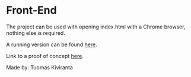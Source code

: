 # Front-End

The project can be used with opening index.html with a Chrome browser, nothing else is required.

A running version can be found [here](https://tumeex.github.io/Front-End/index.html).

Link to a proof of concept [here](https://drive.google.com/file/d/1OcaOBY_JugyK36z-dJi7vljS04iqaKp-/view?usp=sharing).


Made by: Tuomas Kiviranta
